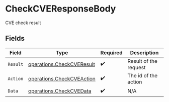 # CheckCVEResponseBody

CVE check result


## Fields

| Field                                                                  | Type                                                                   | Required                                                               | Description                                                            |
| ---------------------------------------------------------------------- | ---------------------------------------------------------------------- | ---------------------------------------------------------------------- | ---------------------------------------------------------------------- |
| `Result`                                                               | [operations.CheckCVEResult](../../models/operations/checkcveresult.md) | :heavy_check_mark:                                                     | Result of the request                                                  |
| `Action`                                                               | [operations.CheckCVEAction](../../models/operations/checkcveaction.md) | :heavy_check_mark:                                                     | The id of the action                                                   |
| `Data`                                                                 | [operations.CheckCVEData](../../models/operations/checkcvedata.md)     | :heavy_check_mark:                                                     | N/A                                                                    |